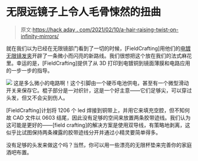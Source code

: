 # 无限远镜子上令人毛骨悚然的扭曲

> 原文:[https://hack aday . com/2021/02/10/a-hair-raising-twist-on-infinity-mirrors/](https://hackaday.com/2021/02/10/a-hair-raising-twist-on-infinity-mirrors/)

就在我们以为已经在无限镜部门看到了一切的时候，[FieldCrafting]用他们的[电镀无限镜发夹](https://www.instructables.com/Infinity-Mirror-Electoplated-Hair-Stick/)开辟了一条微小而闪亮的新路线。我们很想把这个放在我们的法式麻花里。幸运的是，[FieldCrafting]提供了从 3D 打印到电镀铜到镜面薄膜和电路应用的一步一步的指导。

[![](../Images/a31a0586b5e235db734185d1c3af317d.png)](https://hackaday.com/wp-content/uploads/2021/02/hairpin-leds.jpg) 这是多么微小的电路啊！这个引脚由一个硬币电池供电，甚至有一个微型滑动开关来保存它。棍子部分是一对织针，这是一个好主意——它们足够尖，可以穿过头发，但又不会尖到伤人。

[FieldCrafting]计划将 1206 个 led 焊接到铜带上，并用它来填充空腔，但不知何故 CAD 文件以 0603 结尾，因此没有足够的空间来放置两条胶带迹线。我们认为这可能是更好的——[field crafting]的解决方案是使用双导线，有策略地剥离，这似乎比试图保持两条裸露的胶带迹线分开并通过小精灵要简单得多。

没有足够的头发来做这个吗？当然，你可以用一些漂亮的无限杯垫来完善你的家庭酒吧布置。